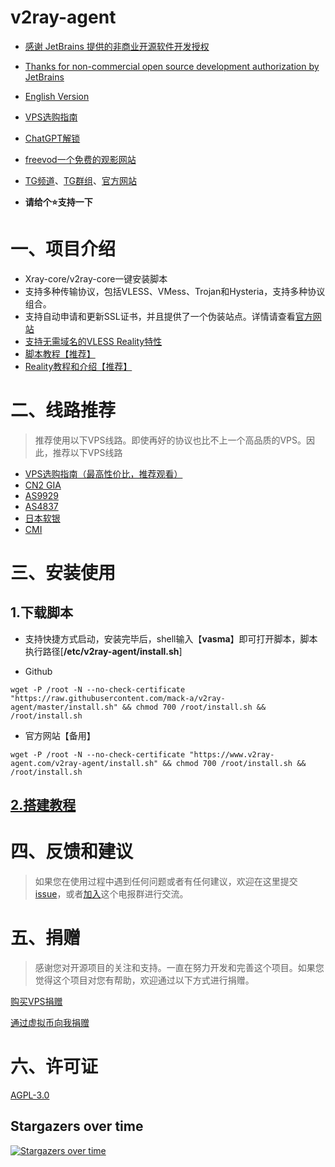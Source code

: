# v2ray-agent

- [感谢 JetBrains 提供的非商业开源软件开发授权](https://www.jetbrains.com/?from=v2ray-agent)
- [Thanks for non-commercial open source development authorization by JetBrains](https://www.jetbrains.com/?from=v2ray-agent)

- [English Version](https://github.com/mack-a/v2ray-agent/blob/master/documents/en/README_EN.md)
- [VPS选购指南](https://www.v2ray-agent.com/archives/1679975663984)
- [ChatGPT解锁](https://www.v2ray-agent.com/archives/olinkshen-du-ce-ping)
- [freevod一个免费的观影网站](https://share.freevod.org/)
- [TG频道](https://t.me/v2rayAgentChannel)、[TG群组](https://t.me/technologyshare)、[官方网站](https://www.v2ray-agent.com/)

- **请给个⭐支持一下**

# 一、项目介绍

- Xray-core/v2ray-core一键安装脚本
- 支持多种传输协议，包括VLESS、VMess、Trojan和Hysteria，支持多种协议组合。
- 支持自动申请和更新SSL证书，并且提供了一个伪装站点。详情请查看[官方网站](https://www.v2ray-agent.com/archives/1679931532764)
- [支持无需域名的VLESS Reality特性](https://www.v2ray-agent.com/archives/1680104902581)
- [脚本教程【推荐】](https://www.v2ray-agent.com/categories/jiao-cheng)
- [Reality教程和介绍【推荐】](https://www.v2ray-agent.com/archives/1680104902581)

# 二、线路推荐
> 推荐使用以下VPS线路。即使再好的协议也比不上一个高品质的VPS。因此，推荐以下VPS线路

- [VPS选购指南（最高性价比，推荐观看）](https://www.v2ray-agent.com/archives/1679975663984)
- [CN2 GIA](https://www.v2ray-agent.com/tags/cn2-gia)
- [AS9929](https://www.v2ray-agent.com/tags/as9929)
- [AS4837](https://www.v2ray-agent.com/tags/as4837)
- [日本软银](https://www.v2ray-agent.com/tags/ruan-yin)
- [CMI](https://www.v2ray-agent.com/tags/cmi)


# 三、安装使用
## 1.下载脚本
 
- 支持快捷方式启动，安装完毕后，shell输入【**vasma**】即可打开脚本，脚本执行路径[**/etc/v2ray-agent/install.sh**]

- Github
```
wget -P /root -N --no-check-certificate "https://raw.githubusercontent.com/mack-a/v2ray-agent/master/install.sh" && chmod 700 /root/install.sh && /root/install.sh
```

- 官方网站【备用】
```
wget -P /root -N --no-check-certificate "https://www.v2ray-agent.com/v2ray-agent/install.sh" && chmod 700 /root/install.sh && /root/install.sh
```

## [2.搭建教程](https://www.v2ray-agent.com/archives/1682491479771)

# 四、反馈和建议

>如果您在使用过程中遇到任何问题或者有任何建议，欢迎在这里提交[issue](https://github.com/mack-a/v2ray-agent/issues)，或者[加入](https://t.me/technologyshare)这个电报群进行交流。

# 五、捐赠

>感谢您对开源项目的关注和支持。一直在努力开发和完善这个项目。如果您觉得这个项目对您有帮助，欢迎通过以下方式进行捐赠。

[购买VPS捐赠](https://www.v2ray-agent.com/categories/vps)

[通过虚拟币向我捐赠](https://www.v2ray-agent.com/1679123834836)



# 六、许可证
[AGPL-3.0](https://github.com/mack-a/v2ray-agent/blob/master/LICENSE)



## Stargazers over time

[![Stargazers over time](https://starchart.cc/mack-a/v2ray-agent.svg)](https://starchart.cc/mack-a/v2ray-agent)
